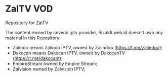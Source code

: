 # ZalTV VOD
Repository for ZalTV

The content owned by several iptv provider, Rizaldi.web.id doesn't own any material in this Repository
- Zalindo means Zalindo IPTV, owned by Zalindoo (https://t.me/zalindoo);
- Dakocan means Dakocan IPTV, owned by DakocanTV (https://t.me/dakocant);
- EmpireStream owned by Empire Stream;
- Zalvision owned by Zalvision IPTV;


